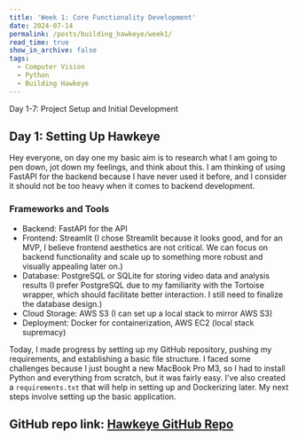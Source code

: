 ```yaml
---
title: 'Week 1: Core Functionality Development'
date: 2024-07-14
permalink: /posts/building_hawkeye/week1/
read_time: true
show_in_archive: false
tags:
  - Computer Vision
  - Python
  - Building Hawkeye
---
```

Day 1-7: Project Setup and Initial Development
## Day 1: Setting Up Hawkeye

Hey everyone, on day one my basic aim is to research what I am going to pen down, jot down my feelings, and think about this. I am thinking of using FastAPI for the backend because I have never used it before, and I consider it should not be too heavy when it comes to backend development.

### Frameworks and Tools 
- Backend: FastAPI for the API
- Frontend: Streamlit (I chose Streamlit because it looks good, and for an MVP, I believe frontend aesthetics are not critical. We can focus on backend functionality and scale up to something more robust and visually appealing later on.)
- Database: PostgreSQL or SQLite for storing video data and analysis results (I prefer PostgreSQL due to my familiarity with the Tortoise wrapper, which should facilitate better interaction. I still need to finalize the database design.)
- Cloud Storage: AWS S3 (I can set up a local stack to mirror AWS S3)
- Deployment: Docker for containerization, AWS EC2 (local stack supremacy)

Today, I made progress by setting up my GitHub repository, pushing my requirements, and establishing a basic file structure. I faced some challenges because I just bought a new MacBook Pro M3, so I had to install Python and everything from scratch, but it was fairly easy. I've also created a `requirements.txt` that will help in setting up and Dockerizing later. My next steps involve setting up the basic application.

GitHub repo link: [Hawkeye GitHub Repo](https://github.com/Yash-Git-Hub/Hawkeye)
---



